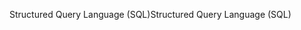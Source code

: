 <span data-ttu-id="638a7-101">Structured Query Language (SQL)</span><span class="sxs-lookup"><span data-stu-id="638a7-101">Structured Query Language (SQL)</span></span>